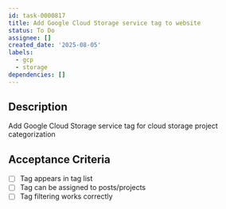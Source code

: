 ```yaml
---
id: task-0000817
title: Add Google Cloud Storage service tag to website
status: To Do
assignee: []
created_date: '2025-08-05'
labels:
  - gcp
  - storage
dependencies: []
---
```


## Description

Add Google Cloud Storage service tag for cloud storage project categorization

## Acceptance Criteria

- [ ] Tag appears in tag list
- [ ] Tag can be assigned to posts/projects
- [ ] Tag filtering works correctly
